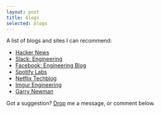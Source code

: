 ```yaml
---
layout: post
title: blogs
selected: blogs
---
```


A list of blogs and sites I can recommend:
- [Hacker News](https://news.ycombinator.com)
- [Slack: Engineering](https://slack.engineering)
- [Facebook: Engineering Blog](https://code.facebook.com/posts)
- [Spotify Labs](https://labs.spotify.com)
- [Netflix Techblog](http://techblog.netflix.com)
- [Imgur Engineering](http://blog.imgur.com/category/eng)
- [Garry Newman](https://garry.tv)

Got a suggestion? [Drop](/contact) me a message, or comment below.
